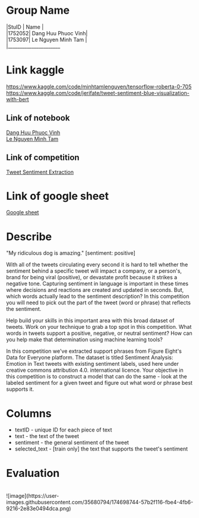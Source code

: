 # **Group Name**
|StuID  |         Name       |
<br>
|1752052| Dang Huu Phuoc Vinh|
<br>
|1753097| Le Nguyen Minh Tam |
<br>
|______________________
# **Link kaggle** 
 https://www.kaggle.com/code/minhtamlenguyen/tensorflow-roberta-0-705
 <br>
 https://www.kaggle.com/code/jerifate/tweet-sentiment-blue-visualization-with-bert
## **Link of notebook**
 [Dang Huu Phuoc Vinh](https://www.kaggle.com/danghuuphuocvinh/tweet-sentiment-extraction)
 <br>
 [Le Nguyen Minh Tam](https://www.kaggle.com/code/minhtamlenguyen)
## **Link of competition**
 [Tweet Sentiment Extraction](https://www.kaggle.com/competitions/tweet-sentiment-extraction)
# **Link of google sheet**
 [Google sheet](https://docs.google.com/spreadsheets/d/10moa8xnprmD-MkfVzvn73UQyaCyHGVSmkDy8GRSXU4Y/edit#gid=0)
  
# Describe
  "My ridiculous dog is amazing." [sentiment: positive]

  With all of the tweets circulating every second it is hard to tell whether the sentiment behind a specific tweet will impact a company, or a person's, brand for being viral (positive), or devastate profit because it strikes a negative tone. Capturing sentiment in language is important in these times where decisions and reactions are created and updated in seconds. But, which words actually lead to the sentiment description? In this competition you will need to pick out the part of the tweet (word or phrase) that reflects the sentiment.

  Help build your skills in this important area with this broad dataset of tweets. Work on your technique to grab a top spot in this competition. What words in tweets support a positive, negative, or neutral sentiment? How can you help make that determination using machine learning tools?

  In this competition we've extracted support phrases from Figure Eight's Data for Everyone platform. The dataset is titled Sentiment Analysis: Emotion in Text tweets with existing sentiment labels, used here under creative commons attribution 4.0. international licence. Your objective in this competition is to construct a model that can do the same - look at the labeled sentiment for a given tweet and figure out what word or phrase best supports it.
# Columns
 -  textID - unique ID for each piece of text
 -  text - the text of the tweet
 -  sentiment - the general sentiment of the tweet
 -  selected_text - [train only] the text that supports the tweet's sentiment

# **Evaluation**
<br>
![image](https://user-images.githubusercontent.com/35680794/174698744-57b2f116-fbe4-4fb6-9216-2e83e0494dca.png)
